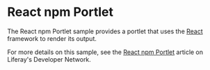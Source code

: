 # React npm Portlet

The React npm Portlet sample provides a portlet that uses the
[React](https://reactjs.org/) framework to render its output.

For more details on this sample, see the
[React npm Portlet](https://portal.liferay.dev/docs/7-2/reference/-/knowledge_base/r/react-npm-portlet)
article on Liferay's Developer Network.
